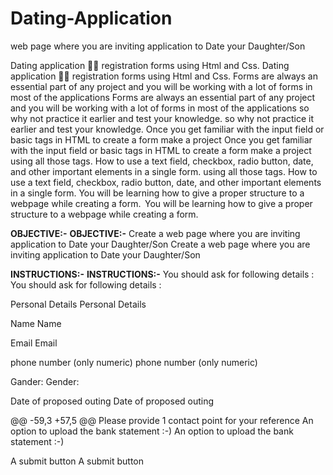 # Dating-Application
web page where you are inviting application to Date your Daughter/Son    


Dating application 👰‍♀️ registration forms using Html and Css.	Dating application 👰‍♀️ registration forms using Html and Css.
Forms are always an essential part of any project and you will be working with a lot of forms in most of the applications	Forms are always an essential part of any project and you will be working with a lot of forms in most of the applications
so why not practice it earlier and test your knowledge.	so why not practice it earlier and test your knowledge.
Once you get familiar with the input field or basic tags in HTML to create a form make a project	Once you get familiar with the input field or basic tags in HTML to create a form make a project
using all those tags. How to use a text field, checkbox, radio button, date, and other important elements in a single form.	using all those tags. How to use a text field, checkbox, radio button, date, and other important elements in a single form.
You will be learning how to give a proper structure to a webpage while creating a form.  	You will be learning how to give a proper structure to a webpage while creating a form.  
 	 
 	 
<b>OBJECTIVE:-</b>	<b>OBJECTIVE:-</b>
Create a web page where you are inviting application to Date your Daughter/Son 	Create a web page where you are inviting application to Date your Daughter/Son 
 	 
<b>INSTRUCTIONS:-</b>	<b>INSTRUCTIONS:-</b>
You should ask for following details : 	You should ask for following details : 


Personal Details 	Personal Details 




Name 	Name 


Email 	Email 


phone number (only numeric) 	phone number (only numeric) 


Gander: 	Gender: 


Date of proposed outing 	Date of proposed outing 


@@ -59,3 +57,5 @@ Please provide 1 contact point for your reference
An option to upload the bank statement :-)  	An option to upload the bank statement :-)  


A submit button 	A submit button 

